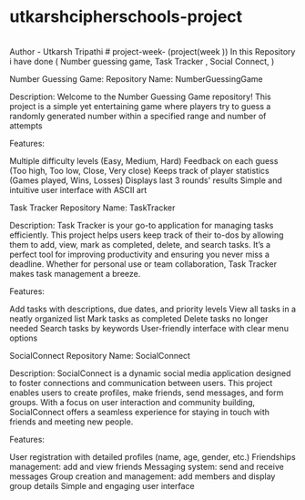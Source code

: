 # utkarshcipherschools-project
<br>
Author - Utkarsh Tripathi
# project-week-
(project(week )) In this Repository  i have done ( Number guessing game,  Task Tracker , Social Connect, )



Number Guessing Game: 
Repository Name: NumberGuessingGame

Description:
Welcome to the Number Guessing Game repository! This project is a simple yet entertaining game where players try to guess a randomly generated number within a specified range and number of attempts

Features:

Multiple difficulty levels (Easy, Medium, Hard)
Feedback on each guess (Too high, Too low, Close, Very close)
Keeps track of player statistics (Games played, Wins, Losses)
Displays last 3 rounds' results
Simple and intuitive user interface with ASCII art




Task Tracker
Repository Name: TaskTracker

Description:
Task Tracker is your go-to application for managing tasks efficiently. This project helps users keep track of their to-dos by allowing them to add, view, mark as completed, delete, and search tasks. It’s a perfect tool for improving productivity and ensuring you never miss a deadline. Whether for personal use or team collaboration, Task Tracker makes task management a breeze.

Features:

Add tasks with descriptions, due dates, and priority levels
View all tasks in a neatly organized list
Mark tasks as completed
Delete tasks no longer needed
Search tasks by keywords
User-friendly interface with clear menu options




SocialConnect
Repository Name: SocialConnect

Description:
SocialConnect is a dynamic social media application designed to foster connections and communication between users. This project enables users to create profiles, make friends, send messages, and form groups. With a focus on user interaction and community building, SocialConnect offers a seamless experience for staying in touch with friends and meeting new people.

Features:

User registration with detailed profiles (name, age, gender, etc.)
Friendships management: add and view friends
Messaging system: send and receive messages
Group creation and management: add members and display group details
Simple and engaging user interface
